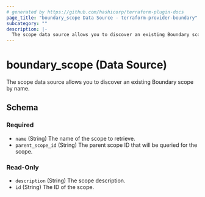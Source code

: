```yaml
---
# generated by https://github.com/hashicorp/terraform-plugin-docs
page_title: "boundary_scope Data Source - terraform-provider-boundary"
subcategory: ""
description: |-
  The scope data source allows you to discover an existing Boundary scope by name.
---
```


# boundary_scope (Data Source)

The scope data source allows you to discover an existing Boundary scope by name.



<!-- schema generated by tfplugindocs -->
## Schema

### Required

- `name` (String) The name of the scope to retrieve.
- `parent_scope_id` (String) The parent scope ID that will be queried for the scope.

### Read-Only

- `description` (String) The scope description.
- `id` (String) The ID of the scope.


